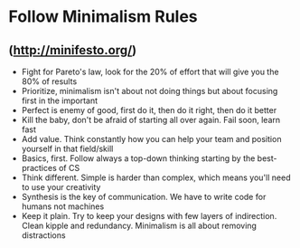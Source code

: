 # Follow Minimalism Rules 

## (http://minifesto.org/)

* Fight for Pareto's law, look for the 20% of effort that will give you the 80% of results
* Prioritize, minimalism isn't about not doing things but about focusing first in the important
* Perfect is enemy of good, first do it, then do it right, then do it better
* Kill the baby, don't be afraid of starting all over again. Fail soon, learn fast
* Add value. Think constantly how you can help your team and position yourself in that field/skill
* Basics, first. Follow always a top-down thinking starting by the best-practices of CS
* Think different. Simple is harder than complex, which means you'll need to use your creativity
* Synthesis is the key of communication. We have to write code for humans not machines
* Keep it plain. Try to keep your designs with few layers of indirection. Clean kipple and redundancy. Minimalism is all about removing distractions